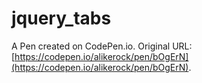 # jquery_tabs

A Pen created on CodePen.io. Original URL: [https://codepen.io/alikerock/pen/bOgErN](https://codepen.io/alikerock/pen/bOgErN).

